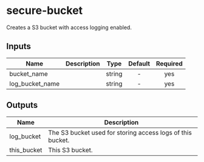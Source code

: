 # secure-bucket

Creates a S3 bucket with access logging enabled.

## Inputs

| Name | Description | Type | Default | Required |
|------|-------------|:----:|:-----:|:-----:|
| bucket_name |  | string | - | yes |
| log_bucket_name |  | string | - | yes |

## Outputs

| Name | Description |
|------|-------------|
| log_bucket | The S3 bucket used for storing access logs of this bucket. |
| this_bucket | This S3 bucket. |
